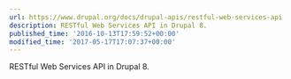 ```yaml
---
url: https://www.drupal.org/docs/drupal-apis/restful-web-services-api
description: RESTful Web Services API in Drupal 8.
published_time: '2016-10-13T17:59:52+00:00'
modified_time: '2017-05-17T17:07:37+00:00'
---
```

RESTful Web Services API in Drupal 8.